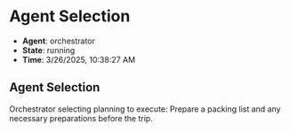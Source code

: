 # Agent Selection

- **Agent**: orchestrator
- **State**: running
- **Time**: 3/26/2025, 10:38:27 AM

## Agent Selection

Orchestrator selecting planning to execute: Prepare a packing list and any necessary preparations before the trip.

